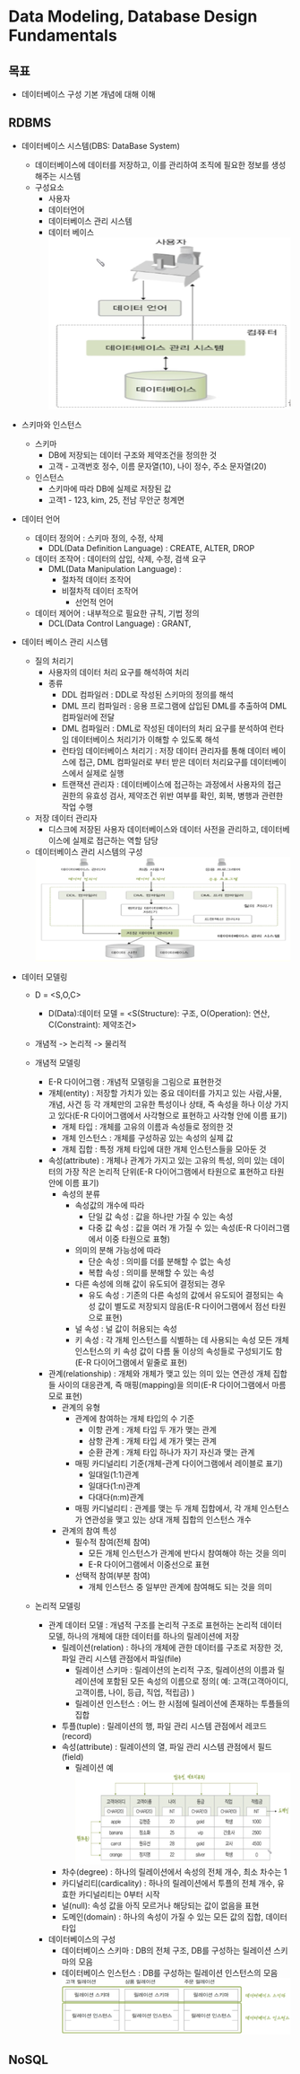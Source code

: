 # Data Modeling, Database Design Fundamentals

## 목표
- 데이터베이스 구성 기본 개념에 대해 이해

## RDBMS
- 데이터베이스 시스템(DBS: DataBase System)
    - 데이터베이스에 데이터를 저장하고, 이를 관리하여 조직에 필요한 정보를 생성 해주는 시스템
    - 구성요소
        - 사용자
        - 데이터언어
        - 데이터베이스 관리 시스템
        - 데이터 베이스
        ![9](/img/9.PNG)
- 스키마와 인스턴스
    - 스키마
        - DB에 저장되는 데이터 구조와 제약조건을 정의한 것
        - 고객 - 고객번호 정수, 이름 문자열(10), 나이 정수, 주소 문자열(20)
    - 인스턴스
        - 스키마에 따라 DB에 실제로 저장된 값
        - 고객1 - 123, kim, 25, 전남 무안군 청계면

- 데이터 언어
    - 데이터 정의어 : 스키마 정의, 수정, 삭제
        - DDL(Data Definition Language) : CREATE, ALTER, DROP
    - 데이터 조작어 : 데이터의 삽입, 삭제, 수정, 검색 요구
        - DML(Data Manipulation Language) : 
            - 절차적 데이터 조작어
            - 비절차적 데이터 조작어
                - 선언적 언어
    - 데이터 제어어 : 내부적으로 필요한 규칙, 기법 정의
        - DCL(Data Control Language) : GRANT, 
- 데이터 베이스 관리 시스템
    - 질의 처리기
        - 사용자의 데이터 처리 요구를 해석하여 처리
        - 종류
            - DDL 컴파일러 : DDL로 작성된 스키마의 정의를 해석
            - DML 프리 컴파일러 : 응용 프로그램에 삽입된 DML를 추출하여 DML 컴파일러에 전달
            - DML 컴파일러 : DML로 작성된 데이터의 처리 요구를 분석하여 런타임 데이터베이스 처리기가 이해할 수 있도록 해석
            - 런타임 데이터베이스 처리기 : 저장 데이터 관리자를 통해 데이터 베이스에 접근, DML 컴파일러로 부터 받은 데이터 처리요구를 데이터베이스에서 실제로 실행
            - 트랜잭션 관리자 : 데이터베이스에 접근하는 과정에서 사용자의 접근 권한의 유효성 검사, 제약조건 위반 여부를 확인, 회복, 병행과 관련한 작업 수행
    - 저장 데이터 관리자
        - 디스크에 저장된 사용자 데이터베이스와 데이터 사전을 관리하고, 데이터베이스에 실제로 접근하는 역할 담당
    - 데이터베이스 관리 시스템의 구성
    ![10](/img/10.PNG)

- 데이터 모델링
    - D = <S,O,C>
        - D(Data):데이터 모델 = <S(Structure): 구조, O(Operation): 연산, C(Constraint): 제약조건>
    - 개념적 -> 논리적 -> 물리적

    - 개념적 모델링
        - E-R 다이어그램 : 개념적 모델링을 그림으로 표현한것
        - 개체(entity) : 저장할 가치가 있는 중요 데이터를 가지고 있는 사람,사물, 개념, 사건 등 각 개체만의 고유한 특성이나 상태, 즉 속성을 하나 이상 가지고 있다(E-R 다이어그램에서 사각형으로 표현하고 사각형 안에 이름 표기)
            - 개체 타입 : 개체를 고유의 이름과 속성들로 정의한 것
            - 개체 인스턴스 : 개체를 구성하공 있는 속성의 실제 값
            - 개체 집합 : 특정 개체 타입에 대한 개체 인스턴스들을 모아둔 것
        - 속성(attribute) : 개체나 관계가 가지고 있는 고유의 특성, 의미 있는 데이터의 가장 작은 논리적 단위(E-R 다이어그램에서 타원으로 표현하고 타원 안에 이름 표기)
            - 속성의 분류
                - 속성값의 개수에 따라
                    - 단일 값 속성 : 값을 하나만 가질 수 있는 속성
                    - 다중 값 속성 : 값을 여러 개 가질 수 있는 속성(E-R 다이러그램에서 이중 타원으로 표형)
                - 의미의 분해 가능성에 따라
                    - 단순 속성 : 의미를 더를 분해할 수 없는 속성
                    - 복합 속성 : 의미를 분해할 수 있는 속성
                - 다른 속성에 의해 값이 유도되어 결정되는 경우
                    - 유도 속성 : 기존의 다른 속성의 값에서 유도되어 결정되는 속성 값이 별도로 저장되지 않음(E-R 다이어그램에서 점선 타원으로 표현)
                - 널 속성 : 널 값이 허용되는 속성
                - 키 속성 : 각 개체 인스턴스를 식별하는 데 사용되는 속성 모든 개체 인스턴스의 키 속성 값이 다름 둘 이상의 속성들로 구성되기도 함(E-R 다이어그램에서 밑줄로 표현)
        - 관계(relationship) : 개체와 개체가 맺고 있는 의미 있는 연관성 개체 집합들 사이의 대응관계, 즉 매핑(mapping)을 의미(E-R 다이어그램에서 마름모로 표현)
            - 관계의 유형
                - 관계에 참여하는 개체 타입의 수 기준
                    - 이항 관계 : 개체 타입 두 개가 맺는 관계
                    - 삼항 관계 : 개체 타입 세 개가 맺는 관계
                    - 순환 관계 : 개체 타입 하나가 자기 자신과 맺는 관계
                - 매핑 카디널리티 기준(개체-관계 다이어그램에서 레이블로 표기)
                    - 일대일(1:1)관계
                    - 일대다(1:n)관계
                    - 다대다(n:m)관계
                - 매핑 카디널리티 : 관계를 맺는 두 개체 집합에서, 각 개체 인스턴스가 연관성을 맺고 있는 상대 개체 집합의 인스턴스 개수
            - 관계의 참여 특성
                - 필수적 참여(전체 참여)
                    - 모든 개체 인스턴스가 관계에 반다시 참여해야 하는 것을 의미
                    - E-R 다이어그램에서 이중선으로 표현
                - 선택적 참여(부분 참여)
                    - 개체 인스턴스 중 일부만 관계에 참여해도 되는 것을 의미
    - 논리적 모델링
        - 관계 데이터 모델 : 개념적 구조를 논리적 구조로 표현하는 논리적 데이터 모델, 하나의 개체에 대한 데이터를 하나의 릴레이션에 저장
            - 릴레이션(relation) : 하나의 개체에 관한 데이터를 구조로 저장한 것, 파일 관리 시스템 관점에서 파일(file)
                - 릴레이션 스키마 : 릴레이션의 논리적 구조, 릴레이션의 이름과 릴레이션에 포함된 모든 속성의 이름으로 정의( 예: 고객(고객아이디, 고객이름, 나이, 등급, 직업, 적립금) )
                - 릴레이션 인스턴스 : 어느 한 시점에 릴레이션에 존재하는 투플들의 집합
            - 투플(tuple) : 릴레이션의 행, 파일 관리 시스템 관점에서 레코드(record)
            - 속성(attribute) : 릴레이션의 열, 파일 관리 시스템 관점에서 필드(field)
                - 릴레이션 예
                ![11](/img/11.PNG)
            - 차수(degree) : 하나의 릴레이션에서 속성의 전체 개수, 최소 차수는 1
            - 카디널리티(cardicality) : 하나의 릴레이션에서 투플의 전체 개수, 유효한 카디널리티는 0부터 시작
            - 널(null): 속성 값을 아직 모르거나 해당되는 값이 없음을 표현
            - 도메인(domain) : 하나의 속성이 가질 수 있는 모든 값의 집합, 데이터 타입
        - 데이터베이스의 구성
            - 데이터베이스 스키마 : DB의 전체 구조, DB를 구성하는 릴레이션 스키마의 모음
            - 데이터베이스 인스턴스 : DB를 구성하는 릴레이션 인스턴스의 모음
            ![12](/img/12.PNG)

## NoSQL